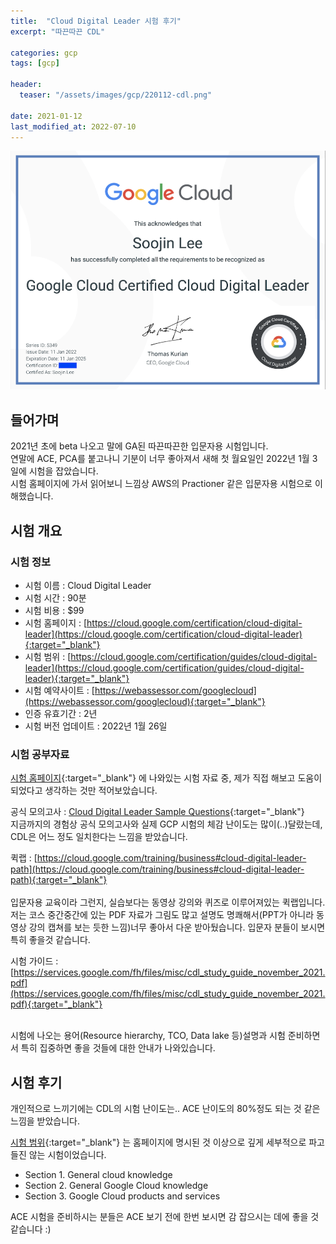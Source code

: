 ```yaml
---
title:  "Cloud Digital Leader 시험 후기"
excerpt: "따끈따끈 CDL"

categories: gcp
tags: [gcp]

header:
  teaser: "/assets/images/gcp/220112-cdl.png" 

date: 2021-01-12
last_modified_at: 2022-07-10
---
```

![자격증 사진](/assets/images/gcp/220112-cdl.png)


## 들어가며

2021년 초에 beta 나오고 말에 GA된 따끈따끈한 입문자용 시험입니다. <br>
연말에 ACE, PCA를 붙고나니 기분이 너무 좋아져서 새해 첫 월요일인 2022년 1월 3일에 시험을 잡았습니다.<br>
시험 홈페이지에 가서 읽어보니 느낌상 AWS의 Practioner 같은 입문자용 시험으로 이해했습니다.


## 시험 개요
### 시험 정보
* 시험 이름 : Cloud Digital Leader
* 시험 시간 : 90분
* 시험 비용 : $99
* 시험 홈페이지 : [https://cloud.google.com/certification/cloud-digital-leader](https://cloud.google.com/certification/cloud-digital-leader){:target="_blank"} 
* 시험 범위 : [https://cloud.google.com/certification/guides/cloud-digital-leader](https://cloud.google.com/certification/guides/cloud-digital-leader){:target="_blank"} 
* 시험 예약사이트 : [https://webassessor.com/googlecloud](https://webassessor.com/googlecloud){:target="_blank"} 
* 인증 유효기간 : 2년
* 시험 버전 업데이트 : 2022년 1월 26일

### 시험 공부자료

[시험 홈페이지](https://cloud.google.com/certification/cloud-digital-leader){:target="_blank"} 에 나와있는 시험 자료 중, 제가 직접 해보고 도움이 되었다고 생각하는 것만 적어보았습니다. <br>

공식 모의고사 : [Cloud Digital Leader Sample Questions](https://docs.google.com/forms/d/e/1FAIpQLSfsSfkh9PE-HjdRRzJ24wPSjZrXF3gLxmncAYx31gyz2rLbtw/viewform){:target="_blank"}
<br>
지금까지의 경험상 공식 모의고사와 실제 GCP 시험의 체감 난이도는 많이(..)달랐는데, CDL은 어느 정도 일치한다는 느낌을 받았습니다.

 

퀵랩 : [https://cloud.google.com/training/business#cloud-digital-leader-path](https://cloud.google.com/training/business#cloud-digital-leader-path){:target="_blank"}  
<br>
입문자용 교육이라 그런지, 실습보다는 동영상 강의와 퀴즈로 이루어져있는 퀵랩입니다. 저는 코스 중간중간에 있는 PDF 자료가 그림도 많고 설명도 명쾌해서(PPT가 아니라 동영상 강의 캡쳐를 보는 듯한 느낌)너무 좋아서 다운 받아뒀습니다. 입문자 분들이 보시면 특히 좋을것 같습니다.

시험 가이드 : [https://services.google.com/fh/files/misc/cdl_study_guide_november_2021.pdf](https://services.google.com/fh/files/misc/cdl_study_guide_november_2021.pdf){:target="_blank"} 

<br>
시험에 나오는 용어(Resource hierarchy, TCO, Data lake 등)설명과 시험 준비하면서 특히 집중하면 좋을 것들에 대한 안내가 나와있습니다.


## 시험 후기
개인적으로 느끼기에는 CDL의 시험 난이도는.. ACE 난이도의 80%정도 되는 것 같은 느낌을 받았습니다. <br>

[시험 범위](https://cloud.google.com/certification/guides/cloud-digital-leader){:target="_blank"} 는 홈페이지에 명시된 것 이상으로 깊게 세부적으로 파고들진 않는 시험이었습니다.
* Section 1. General cloud knowledge
* Section 2. General Google Cloud knowledge
* Section 3. Google Cloud products and services

ACE 시험을 준비하시는 분들은 ACE 보기 전에 한번 보시면 감 잡으시는 데에 좋을 것 같습니다 :)
